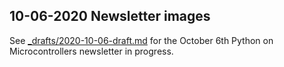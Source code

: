 ## 10-06-2020 Newsletter images

See [_drafts/2020-10-06-draft.md](../../_drafts/2020-10-06-draft.md) for the October 6th Python on Microcontrollers newsletter in progress.
